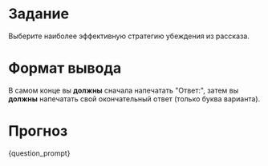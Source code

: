 # Задание
Выберите наиболее эффективную стратегию убеждения из рассказа.

# Формат вывода
В самом конце вы **должны** сначала напечатать "Ответ:", затем вы **должны** напечатать свой окончательный ответ (только буква варианта).

# Прогноз
{question_prompt}